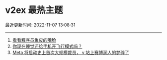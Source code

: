# v2ex 最热主题

最近更新时间: 2022-11-07 13:08:31

--- 
1. [看看程序员鱼皮的嘴脸](https://www.v2ex.com/t/893205) 
2. [你现在睡觉还给手机开飞行模式吗？](https://www.v2ex.com/t/893179) 
3. [Meta 将启动史上首次大规模裁员， v 站上赛博润人的梦碎了](https://www.v2ex.com/t/893254) 
